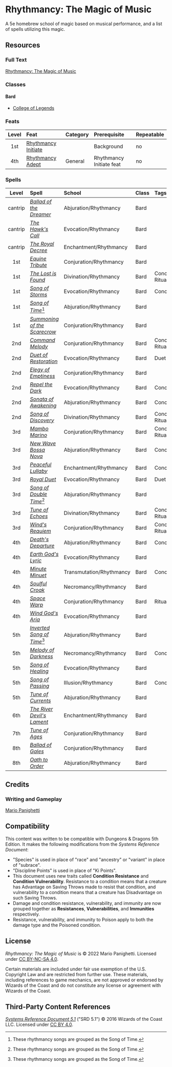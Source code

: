 # Rhythmancy: The Magic of Music

A 5e homebrew school of magic based on musical performance, and a list of spells utilizing this magic.

## Resources

### Full Text

[Rhythmancy: The Magic of Music](rhythmancy.md)

### Classes

#### Bard

- [College of Legends](rhythmancy.md#college-of-legends)

### Feats

| Level | Feat | Category | Prerequisite | Repeatable |
|:-:|:-|:-|:-|:-|
| 1st | [Rhythmancy Initiate](rhythmancy.md#rhythmancy-initiate) | | Background | no |
| 4th | [Rhythmancy Adept](rhythmancy.md#rhythmancy-adept) | General | Rhythmancy Initiate feat | no |

### Spells

| Level | Spell | School | Class | Tags |
|:-:|:-|:-|:-|:-|
| cantrip | _[Ballad of the Dreamer](rhythmancy.md#ballad-of-the-dreamer)_ | Abjuration/Rhythmancy | Bard | |
| cantrip | _[The Hawk's Call](rhythmancy.md#the-hawks-call)_ | Evocation/Rhythmancy | Bard | |
| cantrip | _[The Royal Decree](rhythmancy.md#the-royal-decree)_ | Enchantment/Rhythmancy | Bard | |
| 1st | _[Equine Tribute](rhythmancy.md#equine-tribute)_ | Conjuration/Rhythmancy | Bard | |
| 1st | _[The Lost is Found](rhythmancy.md#the-lost-is-found)_ | Divination/Rhythmancy | Bard | Concentration, Ritual |
| 1st | _[Song of Storms](rhythmancy.md#song-of-storms)_ | Evocation/Rhythmancy | Bard | Concentration |
| 1st | _[Song of Time](rhythmancy.md#song-of-time)_[^🪈] | Abjuration/Rhythmancy | Bard | |
| 1st | _[Summoning of the Scarecrow](rhythmancy.md#summoning-of-the-scarecrow)_ | Conjuration/Rhythmancy | Bard | |
| 2nd | _[Command Melody](rhythmancy.md#command-melody)_ | Conjuration/Rhythmancy | Bard | Concentration, Ritual |
| 2nd | _[Duet of Restoration](rhythmancy.md#duet-of-restoration)_ | Evocation/Rhythmancy | Bard | Duet |
| 2nd | _[Elegy of Emptiness](rhythmancy.md#elegy-of-emptiness)_ | Conjuration/Rhythmancy | Bard | |
| 2nd | _[Repel the Dark](rhythmancy.md#repel-the-dark)_ | Evocation/Rhythmancy | Bard | Concentration |
| 2nd | _[Sonata of Awakening](rhythmancy.md#sonata-of-awakening)_ | Abjuration/Rhythmancy | Bard | Concentration |
| 2nd | _[Song of Discovery](rhythmancy.md#song-of-discovery)_ | Divination/Rhythmancy | Bard | Concentration, Ritual |
| 3rd | _[Mambo Marino](rhythmancy.md#mambo-marino)_ | Conjuration/Rhythmancy | Bard | Concentration, Ritual |
| 3rd | _[New Wave Bossa Nova](rhythmancy.md#new-wave-bossa-nova)_ | Abjuration/Rhythmancy | Bard | Concentration |
| 3rd | _[Peaceful Lullaby](rhythmancy.md#peaceful-lullaby)_ | Enchantment/Rhythmancy | Bard | Concentration |
| 3rd | _[Royal Duet](rhythmancy.md#royal-duet)_ | Evocation/Rhythmancy | Bard | Duet |
| 3rd | _[Song of Double Time](rhythmancy.md#song-of-double-time)_[^🪈] | Abjuration/Rhythmancy | Bard | |
| 3rd | _[Tune of Echoes](rhythmancy.md#tune-of-echoes)_ | Divination/Rhythmancy | Bard | Concentration, Ritual |
| 3rd | _[Wind's Requiem](rhythmancy.md#winds-requiem)_ | Conjuration/Rhythmancy | Bard | Concentration, Ritual |
| 4th | _[Death's Departure](rhythmancy.md#deaths-departure)_ | Abjuration/Rhythmancy | Bard | Concentration |
| 4th | _[Earth God's Lyric](rhythmancy.md#earth-gods-lyric)_ | Evocation/Rhythmancy | Bard | |
| 4th | _[Minute Minuet](rhythmancy.md#minute-minuet)_ | Transmutation/Rhythmancy | Bard | Concentration |
| 4th | _[Soulful Croak](rhythmancy.md#soulful-croak)_ | Necromancy/Rhythmancy | Bard | |
| 4th | _[Space Warp](rhythmancy.md#space-warp)_ | Conjuration/Rhythmancy | Bard | Ritual |
| 4th | _[Wind God's Aria](rhythmancy.md#wind-gods-aria)_ | Evocation/Rhythmancy | Bard | |
| 5th | _[Inverted Song of Time](rhythmancy.md#inverted-song-of-time)_[^🪈] | Abjuration/Rhythmancy | Bard | |
| 5th | _[Melody of Darkness](rhythmancy.md#melody-of-darkness)_ | Necromancy/Rhythmancy | Bard | Concentration |
| 5th | _[Song of Healing](rhythmancy.md#song-of-healing)_ | Evocation/Rhythmancy | Bard | |
| 5th | _[Song of Passing](rhythmancy.md#song-of-passing)_ | Illusion/Rhythmancy | Bard | Concentration |
| 5th | _[Tune of Currents](rhythmancy.md#tune-of-currents)_ | Abjuration/Rhythmancy | Bard | |
| 6th | _[The River Devil's Lament](rhythmancy.md#the-river-devils-lament)_ | Enchantment/Rhythmancy | Bard | |
| 7th | _[Tune of Ages](rhythmancy.md#tune-of-ages)_ | Conjuration/Rhythmancy | Bard | |
| 8th | _[Ballad of Gales](rhythmancy.md#ballad-of-gales)_ | Conjuration/Rhythmancy | Bard | |
| 8th | _[Oath to Order](rhythmancy.md#oath-to-order)_ | Abjuration/Rhythmancy | Bard | |

## Credits

### Writing and Gameplay

[Mario Panighetti](https://mario.panighetti.net)

## Compatibility

This content was written to be compatible with Dungeons & Dragons 5th Edition. It makes the following modifications from the _Systems Reference Document_:

- "Species" is used in place of "race" and "ancestry" or "variant" in place of "subrace".
- "Discipline Points" is used in place of "Ki Points".
- This document uses new traits called **Condition Resistance** and **Condition Vulnerability**. Resistance to a condition means that a creature has Advantage on Saving Throws made to resist that condition, and vulnerability to a condition means that a creature has Disadvantage on such Saving Throws.
- Damage and condition resistance, vulnerability, and immunity are now grouped together as **Resistances**, **Vulnerabilities**, and **Immunities** respectively.
- Resistance, vulnerability, and immunity to Poison apply to both the damage type and the Poisoned condition.

## License

_Rhythmancy: The Magic of Music_ is © 2022 Mario Panighetti. Licensed under [CC BY-NC-SA 4.0](https://creativecommons.org/licenses/by-nc-sa/4.0/legalcode).

Certain materials are included under fair use exemption of the U.S. Copyright Law and are restricted from further use. These materials, including references to game mechanics, are not approved or endorsed by Wizards of the Coast and do not constitute any license or agreement with Wizards of the Coast.

## Third-Party Content References

_[Systems Reference Document 5.1](https://dnd.wizards.com/resources/systems-reference-document)_ ("SRD 5.1") © 2016 Wizards of the Coast LLC. Licensed under [CC BY 4.0](https://creativecommons.org/licenses/by/4.0/legalcode).

[^🪈]: These rhythmancy songs are grouped as the Song of Time.
